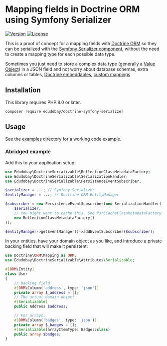 # Mapping fields in Doctrine ORM using Symfony Serializer

[![Version](http://poser.pugx.org/edudobay/doctrine-symfony-serializer/version)](https://packagist.org/packages/edudobay/doctrine-symfony-serializer)
[![License](http://poser.pugx.org/edudobay/doctrine-symfony-serializer/license)](https://packagist.org/packages/edudobay/doctrine-symfony-serializer)

This is a proof of concept for a mapping fields with [Doctrine ORM][doctrine-orm] so they can be serialized with the [Symfony Serializer component][symfony-serializer], without the need to create a mapping type for each possible data type.

Sometimes you just need to store a complex data type (generally a [Value Object][fowler-value-object]) in a JSON field and not worry about database schemas, extra columns or tables, [Doctrine embeddables][doctrine-orm-embeddables], [custom mappings][doctrine-orm-mapping-types].

## Installation

This library requires PHP 8.0 or later.

```
composer require edudobay/doctrine-symfony-serializer
```


## Usage

See the [examples](./examples/main.php) directory for a working code example.

### Abridged example

Add this to your application setup:

```php
use Edudobay\DoctrineSerializable\ReflectionClassMetadataFactory;
use Edudobay\DoctrineSerializable\SerializationHandler;
use Edudobay\DoctrineSerializable\PersistenceEventSubscriber;

$serializer = ...; // Symfony Serializer
$entityManager = ...; // Doctrine ORM EntityManager

$subscriber = new PersistenceEventSubscriber(new SerializationHandler(
    $serializer,
    // You might want to cache this. See Psr6CacheClassMetadataFactory
    new ReflectionClassMetadataFactory()
));

$entityManager->getEventManager()->addEventSubscriber($subscriber);
```

In your entities, have your domain object as you like, and introduce a private backing field that will make it persistent:

```php
use Doctrine\ORM\Mapping as ORM;
use Edudobay\DoctrineSerializable\Attributes\Serializable;

#[ORM\Entity]
class User
{
    // Backing field
    #[ORM\Column('address', type: 'json')]
    private array $_address = [];
    // The actual domain object
    #[Serializable]
    public Address $address;

    // For arrays:
    #[ORM\Column('badges', type: 'json')]
    private array $_badges = [];
    #[Serializable(arrayItemType: Badge::class)
    public array $badges;
}
```


[doctrine-orm]: https://www.doctrine-project.org/projects/doctrine-orm/en/2.10/index.html
[doctrine-orm-embeddables]: https://www.doctrine-project.org/projects/doctrine-orm/en/2.10/tutorials/embeddables.html
[doctrine-orm-mapping-types]: https://www.doctrine-project.org/projects/doctrine-orm/en/2.10/cookbook/custom-mapping-types.html
[fowler-value-object]: https://martinfowler.com/bliki/ValueObject.html
[symfony-serializer]: https://symfony.com/doc/current/components/serializer.html
